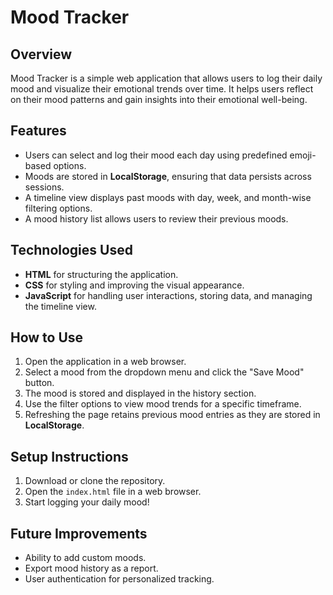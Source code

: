 # Mood Tracker

## Overview
Mood Tracker is a simple web application that allows users to log their daily mood and visualize their emotional trends over time. It helps users reflect on their mood patterns and gain insights into their emotional well-being.

## Features
- Users can select and log their mood each day using predefined emoji-based options.
- Moods are stored in **LocalStorage**, ensuring that data persists across sessions.
- A timeline view displays past moods with day, week, and month-wise filtering options.
- A mood history list allows users to review their previous moods.

## Technologies Used
- **HTML** for structuring the application.
- **CSS** for styling and improving the visual appearance.
- **JavaScript** for handling user interactions, storing data, and managing the timeline view.

## How to Use
1. Open the application in a web browser.
2. Select a mood from the dropdown menu and click the "Save Mood" button.
3. The mood is stored and displayed in the history section.
4. Use the filter options to view mood trends for a specific timeframe.
5. Refreshing the page retains previous mood entries as they are stored in **LocalStorage**.

## Setup Instructions
1. Download or clone the repository.
2. Open the `index.html` file in a web browser.
3. Start logging your daily mood!

## Future Improvements
- Ability to add custom moods.
- Export mood history as a report.
- User authentication for personalized tracking.



